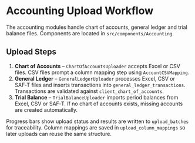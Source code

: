 # Accounting Upload Workflow

The accounting modules handle chart of accounts, general ledger and trial balance files. Components are located in `src/components/Accounting`.

## Upload Steps

1. **Chart of Accounts** – `ChartOfAccountsUploader` accepts Excel or CSV files. CSV files prompt a column mapping step using `AccountCSVMapping`.
2. **General Ledger** – `GeneralLedgerUploader` processes Excel, CSV or SAF‑T files and inserts transactions into `general_ledger_transactions`. Transactions are validated against `client_chart_of_accounts`.
3. **Trial Balance** – `TrialBalanceUploader` imports period balances from Excel, CSV or SAF‑T. If no chart of accounts exists, missing accounts are created automatically.

Progress bars show upload status and results are written to `upload_batches` for traceability. Column mappings are saved in `upload_column_mappings` so later uploads can reuse the same structure.
